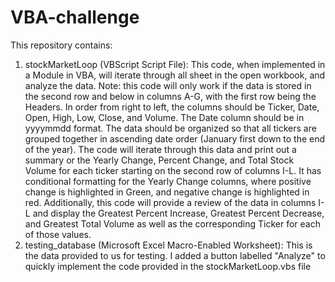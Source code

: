 # VBA-challenge

This repository contains:

1. stockMarketLoop (VBScript Script File):
		This code, when implemented in a Module in VBA, will iterate through all sheet in the open
	workbook, and analyze the data. Note: this code will only work if the data is stored in the second
	row and below in columns A-G, with the first row being the Headers. In order from right to left, 
	the columns should be Ticker, Date, Open, High, Low, Close, and Volume. The Date column should be
	in yyyymmdd format. The data should be organized so that all tickers are grouped together in 
	ascending date order (January first down to the end of the year). The code will iterate through
	this data and print out a summary or the Yearly Change, Percent Change, and Total Stock Volume for 
	each ticker starting on the second row of columns I-L. It has conditional formatting for the Yearly
	Change columns, where positive change is highlighted in Green, and negative change is highlighted
	in red. Additionally, this code will provide a review of the data in columns I-L and display the
	Greatest Percent Increase, Greatest Percent Decrease, and Greatest Total Volume as well as the 
	corresponding Ticker for each of those values.
2. testing_database (Microsoft Excel Macro-Enabled Worksheet):
		This is the data provided to us for testing. I added a button labelled "Analyze" to quickly
	implement the code provided in the stockMarketLoop.vbs file